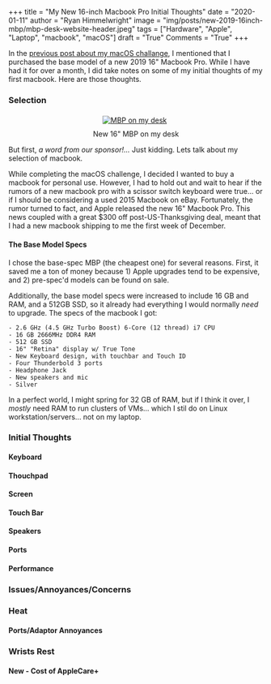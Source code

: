 +++
title  = "My New 16-inch Macbook Pro Initial Thoughts"
date   = "2020-01-11"
author = "Ryan Himmelwright"
image  = "img/posts/new-2019-16inch-mbp/mbp-desk-website-header.jpeg"
tags   = ["Hardware", "Apple", "Laptop", "macbook", "macOS"]
draft  = "True"
Comments = "True"
+++

In the [previous post about my macOS challange](/post/macos-challenge/), I
mentioned that I purchased the base model of a new 2019 16" Macbook Pro. While
I have had it for over a month, I did take notes on some of my initial thoughts
of my first macbook. Here are those thoughts.

<!--more-->

### Selection
<center>
<a href="/img/posts/new-2019-16inch-mbp/mbp-desk-website.jpeg">
<img alt="MBP on my desk" src="/img/posts/new-2019-16inch-mbp/mbp-desk-website.jpeg" style="max-width: 100%; padding: 5px 15px 10px 10px"/></a>
<div class="caption">New 16" MBP on my desk</div>
</center>

But first, *a word from our sponsor!...* Just kidding. Lets talk about my
selection of macbook.

While completing the macOS challenge, I decided I wanted to buy a
macbook for personal use. However, I had to hold out and wait to hear if the
rumors of a new macbook pro with a scissor switch keyboard were true... or if I
should be considering a used 2015 Macbook on eBay. Fortunately, the rumor
turned to fact, and Apple released the new 16" Macbook Pro. This news coupled
with a great $300 off post-US-Thanksgiving deal, meant that I had a new macbook
shipping to me the first week of December.


#### The Base Model Specs


I chose the base-spec MBP (the cheapest one) for several reasons. First, it
saved me a ton of money because 1) Apple upgrades tend to be expensive, and 2)
pre-spec'd models can be found on sale.

Additionally, the base model specs were increased to include 16 GB and RAM, and
a 512GB SSD, so it already had everything I would normally *need* to upgrade.
The specs of the macbook I got:

```
- 2.6 GHz (4.5 GHz Turbo Boost) 6-Core (12 thread) i7 CPU
- 16 GB 2666MHz DDR4 RAM
- 512 GB SSD
- 16" "Retina" display w/ True Tone
- New Keyboard design, with touchbar and Touch ID
- Four Thunderbold 3 ports
- Headphone Jack
- New speakers and mic
- Silver
```

In a perfect world, I might spring for 32 GB of RAM, but if I think it over, I
*mostly* need RAM to run clusters of VMs... which I stil do on Linux
workstation/servers... not on my laptop.

### Initial Thoughts


#### Keyboard


#### Thouchpad


#### Screen



#### Touch Bar


#### Speakers


#### Ports


#### Performance


### Issues/Annoyances/Concerns

### Heat

#### Ports/Adaptor Annoyances

### Wrists Rest

#### New - Cost of AppleCare+
